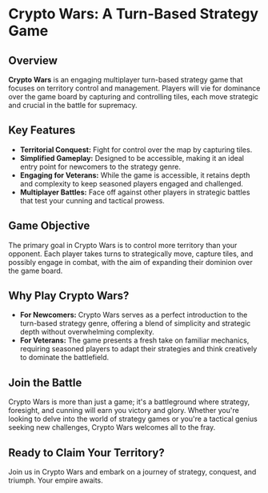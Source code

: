 # Crypto Wars: A Turn-Based Strategy Game

## Overview
**Crypto Wars** is an engaging multiplayer turn-based strategy game that focuses on territory control and management. Players will vie for dominance over the game board by capturing and controlling tiles, each move strategic and crucial in the battle for supremacy.

## Key Features
- **Territorial Conquest:** Fight for control over the map by capturing tiles.
- **Simplified Gameplay:** Designed to be accessible, making it an ideal entry point for newcomers to the strategy genre.
- **Engaging for Veterans:** While the game is accessible, it retains depth and complexity to keep seasoned players engaged and challenged.
- **Multiplayer Battles:** Face off against other players in strategic battles that test your cunning and tactical prowess.

## Game Objective
The primary goal in Crypto Wars is to control more territory than your opponent. Each player takes turns to strategically move, capture tiles, and possibly engage in combat, with the aim of expanding their dominion over the game board.

## Why Play Crypto Wars?
- **For Newcomers:** Crypto Wars serves as a perfect introduction to the turn-based strategy genre, offering a blend of simplicity and strategic depth without overwhelming complexity.
- **For Veterans:** The game presents a fresh take on familiar mechanics, requiring seasoned players to adapt their strategies and think creatively to dominate the battlefield.

## Join the Battle
Crypto Wars is more than just a game; it's a battleground where strategy, foresight, and cunning will earn you victory and glory. Whether you're looking to delve into the world of strategy games or you're a tactical genius seeking new challenges, Crypto Wars welcomes all to the fray.

## Ready to Claim Your Territory?
Join us in Crypto Wars and embark on a journey of strategy, conquest, and triumph. Your empire awaits.
